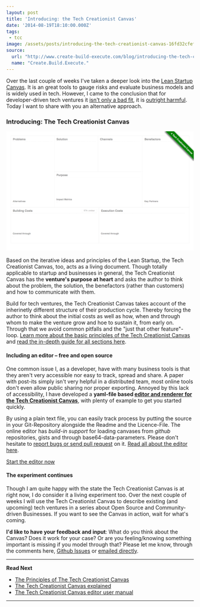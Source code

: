 ```yaml
---
layout: post
title: 'Introducing: the Tech Creationist Canvas'
date: '2014-08-19T18:10:00.000Z'
tags:
 - tcc
image: /assets/posts/introducing-the-tech-creationist-canvas-16fd32cfefd48d139280a2294735bb6f95d8db3092.png
source:
  url: "http://www.create-build-execute.com/blog/introducing-the-tech-creationist-canvas/"
  name: "Create.Build.Execute."
---
```


Over the last couple of weeks I've taken a deeper look into the [Lean Startup Canvas](http://practicetrumpstheory.com/2012/02/why-lean-canvas/). It is an great tools to gauge risks and evaluate business models and is widely used in tech. However, I came to the conclusion that for developer-driven tech ventures it [isn't only a bad fit](http://www.create-build-execute.com/2014/07/21/warning-lean-startup-canvas-may-derail-your-tech-venture), it is [outright harmful](http://www.create-build-execute.com/2014/07/28/lean-startup-canvas-the-wrong-tool). Today I want to share with you an alternative approach.

### Introducing: The Tech Creationist Canvas

[<img src='/assets/posts/introducing-the-tech-creationist-canvas-16fd32cfefd48d139280a2294735bb6f95d8db3092.png' alt='The Tech Creationist Canvas'>](//create-build-execute.s3.amazonaws.com/16fd32cfefd48d139280a2294735bb6f95d8db3092.png)

Based on the iterative ideas and principles of the Lean Startup, the Tech Creationist Canvas, too, acts as a living document. Though totally applicable to startup and businesses in general, the Tech Creationist Canvas has the **venture's purpose at heart** and asks the author to think about the problem, the solution, the benefactors (rather than customers) and how to communicate with them.

Build for tech ventures, the Tech Creationist Canvas takes account of the inherinetly different structure of their production cycle. Thereby forcing the author to think about the initial costs as well as how, when and through whom to make the venture grow and hoe to sustain it, from early on. Through that we avoid common pitfalls and the "just that other feature"-loop. [Learn more about the basic principles of the Tech Creationist Canvas](http://www.create-build-execute.com/2014/08/19/tech-creationist-canvas-the-principles/) and [read the in-depth guide for all sections here](http://www.create-build-execute.com/2014/08/19/tech-creationist-canvas-explained/).

#### Including an editor – free and open source

One common issue I, as a developer, have with many business tools is that they aren't very accessible nor easy to track, spread and share. A paper with post-its simply isn't very helpful in a distributed team, most online tools don't even allow public sharing nor proper exporting. Annoyed by this lack of accessibility, I have developed a **yaml-file based [editor and renderer for the Tech Creationist Canvas](http://cavans.create-build-execute.com/)**, with plenty of example to get you started quickly.

By using a plain text file, you can easily track process by putting the source in your Git-Repository alongside the Readme and the Licence-File. The online editor has _build-in support_ for loading canvases from _github_ repositories, gists and through base64-data-parameters. Please don't hesitate to [report bugs or send pull request](https://github.com/ligthyear/tech-creationist-canvas) on it. [Read all about the editor here](http://www.create-build-execute.com/2014/08/19/the-tech-creationist-canvas-editor/).

<p class="centered">
    <a href='http://canvas.create-build-execute.com' taget="_blank" class="cta-button"> Start the editor now</a>
</p>

#### The experiment continues

Though I am quite happy with the state the Tech Creationist Canvas is at right now, I do consider it a living experiment too. Over the next couple of weeks I will use the Tech Creationist Canvas to describe existing (and upcoming) tech ventures in a series about Open Source and Community-driven Businesses. If you want to see the Canvas in action, wait for what's coming.

**I'd like to have your feedback and input**: What do you think about the Canvas? Does it work for your case? Or are you feeling/knowing something important is missing if you model through that? Please let me know, through the comments here, [Github Issues](https://github.com/ligthyear/tech-creationist-canvas/issues) or [emailed directly](mailto:ben[at]create-build-execute[dot]com).

---

**Read Next**

 - [The Principles of The Tech Creationist Canvas](/news/2014/08/19/tech-creationist-canvas-the-principles/)
 - [The Tech Creationist Canvas explained](/news/2014/08/19/tech-creationist-canvas-explained/)
 - [The Tech Creationist Canvas editor user manual](/news/2014/08/19/the-tech-creationist-canvas-editor/)

---
